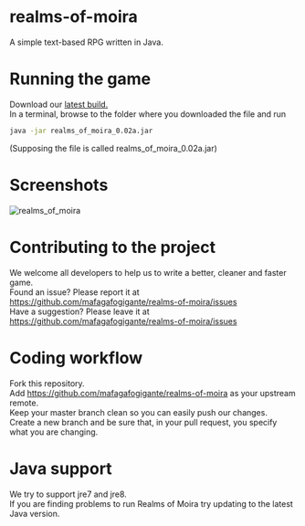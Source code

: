 realms-of-moira
===============
A simple text-based RPG written in Java.

Running the game
================
Download our [latest build.](https://github.com/mafagafogigante/realms-of-moira/raw/0.02a/build/realms_of_moira_0.02a.jar)
<br>
In a terminal, browse to the folder where you downloaded the file and run
```bash
java -jar realms_of_moira_0.02a.jar
```
(Supposing the file is called realms_of_moira_0.02a.jar)

Screenshots
===========
![realms_of_moira](https://github.com/mafagafogigante/realms-of-moira/blob/development/screenshots/screenshot_dungeon_windows.png)

Contributing to the project
===========================
We welcome all developers to help us to write a better, cleaner and faster game.
<br>
Found an issue? Please report it at https://github.com/mafagafogigante/realms-of-moira/issues
<br>
Have a suggestion? Please leave it at https://github.com/mafagafogigante/realms-of-moira/issues

Coding workflow
===============
Fork this repository.
<br>
Add https://github.com/mafagafogigante/realms-of-moira as your upstream remote.
<br>
Keep your master branch clean so you can easily push our changes.
<br>
Create a new branch and be sure that, in your pull request, you specify what you are changing.

Java support
============
We try to support jre7 and jre8.
<br>
If you are finding problems to run Realms of Moira try updating to the latest Java version.
